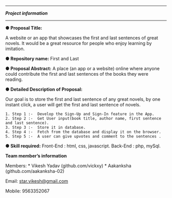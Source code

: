 *************************
***Project information***
*************************

**● Proposal Title:**

A website or an app that showcases the first and last sentences of great novels. It would be a great resource for people who enjoy learning by imitation.

**● Repository name:** 
First and Last

**● Proposal Abstract:** 
A place (an app or a website) online where anyone could contribute the first and last sentences of the books they were reading.

**● Detailed Description of Proposal:**

Our goal is to store the first and last sentence of any great novels, by one instant click, a user will get the first and last sentence of novels.

```
1. Step 1 :-  Develop the Sign-Up and Sign-In feature in the App. 
2. Step 2 :-  Get User input(book title, author name, first sentence and last sentence).
3. Step 3 :-  Store it in database.
4. Step 4 :-  Fetch from the database and display it on the browser.
5. Step 5 :-  A user can give upvotes and comment to the sentences .
```

**● Skill required:**
Front-End :  html, css, javascript.
Back-End  :  php, mySql.
		
**Team member’s information**
 	
Members:  * Vikesh Yadav (github.com/vickxy)
          * Aakanksha (github.com/aakanksha-02)

Email: 	star.vikesh@gmail.com  

Mobile: 9563352067

